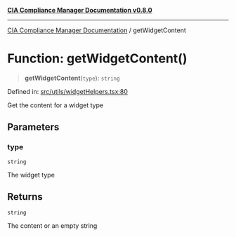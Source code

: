 [**CIA Compliance Manager Documentation v0.8.0**](../README.md)

***

[CIA Compliance Manager Documentation](../globals.md) / getWidgetContent

# Function: getWidgetContent()

> **getWidgetContent**(`type`): `string`

Defined in: [src/utils/widgetHelpers.tsx:80](https://github.com/Hack23/cia-compliance-manager/blob/791b5a1b6e700c8b8480de209374e4cb1086330d/src/utils/widgetHelpers.tsx#L80)

Get the content for a widget type

## Parameters

### type

`string`

The widget type

## Returns

`string`

The content or an empty string
